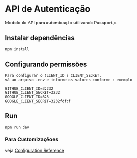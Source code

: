 # API de Autenticação
Modelo de API para autenticação utilizando Passport.js

## Instalar dependências
```
npm install
```
## Configurando permissões
```
Para configurar o CLIENT_ID e CLIENT_SECRET,
vá ao arquivo .env e informe os valores conforme o exemplo
```

```
GITHUB_CLIENT_ID=32232
GITHUB_CLIENT_SECRET=3232
GOOGLE_CLIENT_ID=323
GOOGLE_CLIENT_SECRET=3232fdfdf

```
## Run
```
npm run dev
```
### Para Customizaçẽoes
veja [Configuration Reference](http://www.passportjs.org/)
